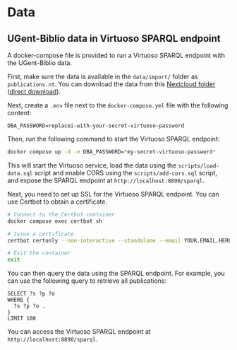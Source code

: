 # Data

## UGent-Biblio data in Virtuoso SPARQL endpoint

A docker-compose file is provided to run a Virtuoso SPARQL endpoint with the UGent-Biblio data.

First, make sure the data is available in the `data/import/` folder as `publications.nt`. You can download the data from this [Nextcloud folder](https://cloud.ilabt.imec.be/index.php/s/mofLEFe4EwHZ39p) ([direct download](https://cloud.ilabt.imec.be/index.php/s/mofLEFe4EwHZ39p/download/publications.nt)).

Next, create a `.env` file next to the `docker-compose.yml` file with the following content:

```env
DBA_PASSWORD=replacei-with-your-secret-virtuoso-password
```

Then, run the following command to start the Virtuoso SPARQL endpoint:

```bash
docker compose up -d -e DBA_PASSWORD=*my-secret-virtuoso-password*
```

This will start the Virtuoso service, load the data using the `scripts/load-data.sql` script and enable CORS using the `scripts/add-cors.sql` script, and expose the SPARQL endpoint at `http://localhost:8890/sparql`.

Next, you need to set up SSL for the Virtuoso SPARQL endpoint. You can use Certbot to obtain a certificate.

```bash
# Connect to the Certbot container
docker compose exec certbot sh

# Issue a certificate
certbot certonly --non-interactive --standalone --email YOUR.EMAIL.HERE --agree-tos -d DOMAIN.HERE

# Exit the container
exit
```

You can then query the data using the SPARQL endpoint. For example, you can use the following query to retrieve all publications:

```sparql
SELECT ?s ?p ?o
WHERE {
  ?s ?p ?o .
}
LIMIT 100
```

You can access the Virtuoso SPARQL endpoint at `http://localhost:8890/sparql`.
